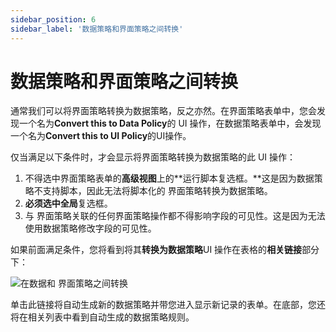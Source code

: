 ```yaml
---
sidebar_position: 6
sidebar_label: '数据策略和界面策略之间转换'
---
```

# 数据策略和界面策略之间转换

通常我们可以将界面策略转换为数据策略，反之亦然。在界面策略表单中，您会发现一个名为**Convert this to Data Policy**的 UI 操作，在数据策略表单中，会发现一个名为**Convert this to UI Policy**的UI操作。

仅当满足以下条件时，才会显示将界面策略转换为数据策略的此 UI 操作：

1. 不得选中界面策略表单的**高级视图**上的**运行脚本复选框。**这是因为数据策略不支持脚本，因此无法将脚本化的 界面策略转换为数据策略。
2. **必须选中全局**复选框。
3. 与 界面策略关联的任何界面策略操作都不得影响字段的可见性。这是因为无法使用数据策略修改字段的可见性。

如果前面满足条件，您将看到将其**转换为数据策略**UI 操作在表格的**相关链接**部分下：

![在数据和 界面策略之间转换](/img/ui-data-policies/converting-data-ui-policies.assets/00141.jpeg)

单击此链接将自动生成新的数据策略并带您进入显示新记录的表单。在底部，您还将在相关列表中看到自动生成的数据策略规则。